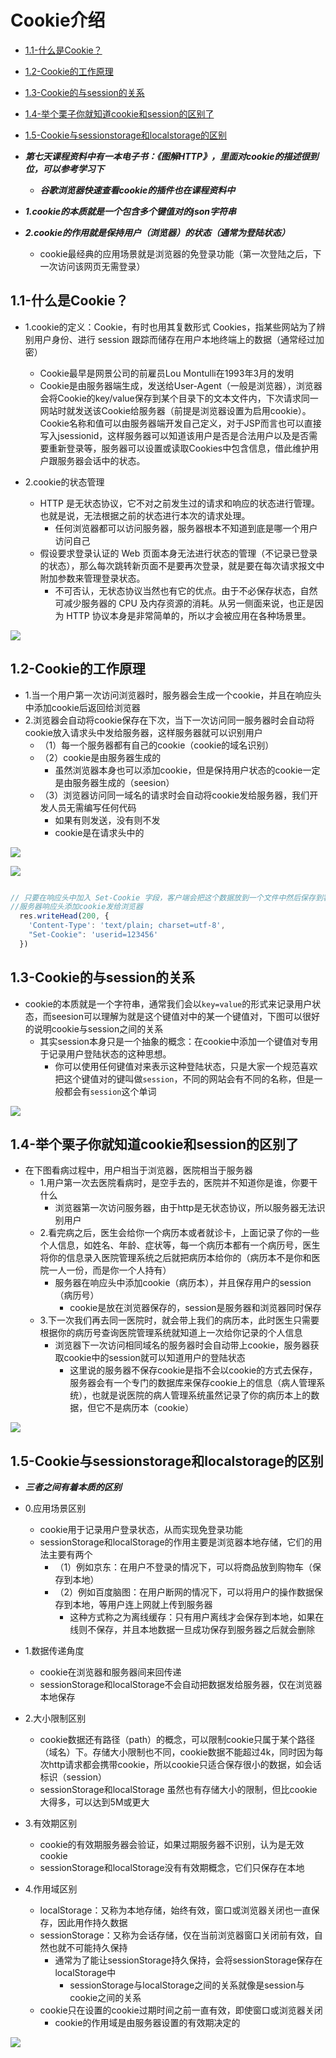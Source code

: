 # Cookie介绍

* [1.1-什么是Cookie？](#1.1)
* [1.2-Cookie的工作原理](#1.2)
* [1.3-Cookie的与session的关系](#1.3)
* [1.4-举个栗子你就知道cookie和session的区别了](#1.4)
* [1.5-Cookie与sessionstorage和localstorage的区别](#1.5)

* ***第七天课程资料中有一本电子书：《图解HTTP》，里面对cookie的描述很到位，可以参考学习下***
    * ***谷歌浏览器快速查看cookie的插件也在课程资料中***

* ***1.cookie的本质就是一个包含多个键值对的json字符串***
* ***2.cookie的作用就是保持用户（浏览器）的状态（通常为登陆状态）***
    * cookie最经典的应用场景就是浏览器的免登录功能（第一次登陆之后，下一次访问该网页无需登录）

## <h2 id=1.1>1.1-什么是Cookie？</h2>

* 1.cookie的定义：Cookie，有时也用其复数形式 Cookies，指某些网站为了辨别用户身份、进行 session 跟踪而储存在用户本地终端上的数据（通常经过加密）
    * Cookie最早是网景公司的前雇员Lou Montulli在1993年3月的发明
    * Cookie是由服务器端生成，发送给User-Agent（一般是浏览器），浏览器会将Cookie的key/value保存到某个目录下的文本文件内，下次请求同一网站时就发送该Cookie给服务器（前提是浏览器设置为启用cookie）。Cookie名称和值可以由服务器端开发自己定义，对于JSP而言也可以直接写入jsessionid，这样服务器可以知道该用户是否是合法用户以及是否需要重新登录等，服务器可以设置或读取Cookies中包含信息，借此维护用户跟服务器会话中的状态。

* 2.cookie的状态管理
    * HTTP 是无状态协议，它不对之前发生过的请求和响应的状态进行管理。也就是说，无法根据之前的状态进行本次的请求处理。
        * 任何浏览器都可以访问服务器，服务器根本不知道到底是哪一个用户访问自己
    * 假设要求登录认证的 Web 页面本身无法进行状态的管理（不记录已登录的状态），那么每次跳转新页面不是要再次登录，就是要在每次请求报文中附加参数来管理登录状态。
        * 不可否认，无状态协议当然也有它的优点。由于不必保存状态，自然可减少服务器的 CPU 及内存资源的消耗。从另一侧面来说，也正是因为 HTTP 协议本身是非常简单的，所以才会被应用在各种场景里。

![](images/0401.png)

## <h2 id=1.2>1.2-Cookie的工作原理</h2>

* 1.当一个用户第一次访问浏览器时，服务器会生成一个cookie，并且在响应头中添加cookie后返回给浏览器
* 2.浏览器会自动将cookie保存在下次，当下一次访问同一服务器时会自动将cookie放入请求头中发给服务器，这样服务器就可以识别用户
    * （1）每一个服务器都有自己的cookie（cookie的域名识别）
    * （2）cookie是由服务器生成的
        * 虽然浏览器本身也可以添加cookie，但是保持用户状态的cookie一定是由服务器生成的（seesion）
    * （3）浏览器访问同一域名的请求时会自动将cookie发给服务器，我们开发人员无需编写任何代码
        * 如果有则发送，没有则不发
        * cookie是在请求头中的

![](images/0402.png)

![](images/0403.png)

```javascript

// 只要在响应头中加入 Set-Cookie 字段，客户端会把这个数据放到一个文件中然后保存到客户端电脑上
//服务器响应头添加cookie发给浏览器
  res.writeHead(200, {
    'Content-Type': 'text/plain; charset=utf-8',
    "Set-Cookie": 'userid=123456'
  })

```

## <h2 id=1.3>1.3-Cookie的与session的关系</h2>

* cookie的本质就是一个字符串，通常我们会以`key=value`的形式来记录用户状态，而seesion可以理解为就是这个键值对中的某一个键值对，下图可以很好的说明cookie与session之间的关系
    * 其实session本身只是一个抽象的概念：在cookie中添加一个键值对专用于记录用户登陆状态的这种思想。
        * 你可以使用任何键值对来表示这种登陆状态，只是大家一个规范喜欢把这个键值对的键叫做`session`，不同的网站会有不同的名称，但是一般都会有`session`这个单词

![](images/0404.png)

## <h2 id=1.4>1.4-举个栗子你就知道cookie和session的区别了</h2>

* 在下图看病过程中，用户相当于浏览器，医院相当于服务器
    * 1.用户第一次去医院看病时，是空手去的，医院并不知道你是谁，你要干什么
        * 浏览器第一次访问服务器，由于http是无状态协议，所以服务器无法识别用户
    * 2.看完病之后，医生会给你一个病历本或者就诊卡，上面记录了你的一些个人信息，如姓名、年龄、症状等，每一个病历本都有一个病历号，医生将你的信息录入医院管理系统之后就把病历本给你的（病历本不是你和医院一人一份，而是你一个人持有）
        * 服务器在响应头中添加cookie（病历本），并且保存用户的session（病历号）
            * cookie是放在浏览器保存的，session是服务器和浏览器同时保存
    * 3.下一次我们再去同一医院时，就会带上我们的病历本，此时医生只需要根据你的病历号查询医院管理系统就知道上一次给你记录的个人信息
        * 浏览器下一次访问相同域名的服务器时会自动带上cookie，服务器获取cookie中的session就可以知道用户的登陆状态
            * 这里说的服务器不保存cookie是指不会以cookie的方式去保存，服务器会有一个专门的数据库来保存cookie上的信息（病人管理系统），也就是说医院的病人管理系统虽然记录了你的病历本上的数据，但它不是病历本（cookie）

![](images/0405.png)

## <h2 id=1.5>1.5-Cookie与sessionstorage和localstorage的区别</h2>

* ***三者之间有着本质的区别***

* 0.应用场景区别
    * cookie用于记录用户登录状态，从而实现免登录功能
    * sessionStorage和localStorage的作用主要是浏览器本地存储，它们的用法主要有两个
        * （1）例如京东：在用户不登录的情况下，可以将商品放到购物车（保存到本地）
        * （2）例如百度脑图：在用户断网的情况下，可以将用户的操作数据保存到本地，等用户连上网就上传到服务器
            * 这种方式称之为离线缓存：只有用户离线才会保存到本地，如果在线则不保存，并且本地数据一旦成功保存到服务器之后就会删除

* 1.数据传递角度
    * cookie在浏览器和服务器间来回传递
    * sessionStorage和localStorage不会自动把数据发给服务器，仅在浏览器本地保存

* 2.大小限制区别
    * cookie数据还有路径（path）的概念，可以限制cookie只属于某个路径（域名）下。存储大小限制也不同，cookie数据不能超过4k，同时因为每次http请求都会携带cookie，所以cookie只适合保存很小的数据，如会话标识（session）
    * sessionStorage和localStorage 虽然也有存储大小的限制，但比cookie大得多，可以达到5M或更大

* 3.有效期区别
    * cookie的有效期服务器会验证，如果过期服务器不识别，认为是无效cookie
    * sessionStorage和localStorage没有有效期概念，它们只保存在本地

* 4.作用域区别
    * localStorage：又称为本地存储，始终有效，窗口或浏览器关闭也一直保存，因此用作持久数据
    * sessionStorage：又称为会话存储，仅在当前浏览器窗口关闭前有效，自然也就不可能持久保持
        * 通常为了能让sessionStorage持久保持，会将sessionStorage保存在localStorage中
            * sessionStorage与localStorage之间的关系就像是session与cookie之间的关系
    * cookie只在设置的cookie过期时间之前一直有效，即使窗口或浏览器关闭
        * cookie的作用域是由服务器设置的有效期决定的

![](images/0406.png)